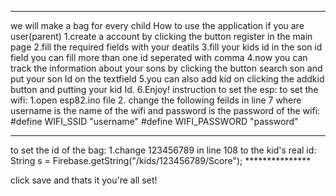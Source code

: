 ------------------------------------------------------------------------

we will make a bag for every child How to use the application if you are
user(parent) 1.create a account by clicking the button register in the
main page 2.fill the required fields with your deatils 3.fill your kids
id in the son id field you can fill more than one id seperated with
comma 4.now you can track the information about your sons by clicking
the button search son and put your son Id on the textfield 5.you can
also add kid on clicking the addkid button and putting your kid Id.
6.Enjoy! instruction to set the esp: to set the wifi: 1.open esp82.ino
file 2. change the following feilds in line 7 where username is the name
of the wifi and password is the password of the wifi: \#define
WIFI\_SSID "username" \#define WIFI\_PASSWORD "password"

------------------------------------------------------------------------

to set the id of the bag: 1.change 123456789 in line 108 to the kid's
real id: String s = Firebase.getString("/kids/123456789/Score");
\*\*\*\*\*\*\*\*\*\*\*\*\*\*\*

click save and thats it you're all set!
